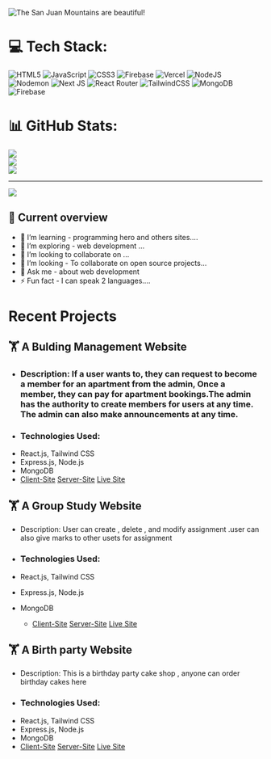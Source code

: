 


![The San Juan Mountains are beautiful!](https://github.com/mehediislamm/mehediislamm/blob/main/Black%20Yellow%20Bold%20Bag%20Fashion%20Sale%20Banner.png "San Juan Mountains")






# 💻 Tech Stack:
![HTML5](https://img.shields.io/badge/html5-%23E34F26.svg?style=for-the-badge&logo=html5&logoColor=white) ![JavaScript](https://img.shields.io/badge/javascript-%23323330.svg?style=for-the-badge&logo=javascript&logoColor=%23F7DF1E) ![CSS3](https://img.shields.io/badge/css3-%231572B6.svg?style=for-the-badge&logo=css3&logoColor=white) ![Firebase](https://img.shields.io/badge/firebase-%23039BE5.svg?style=for-the-badge&logo=firebase) ![Vercel](https://img.shields.io/badge/vercel-%23000000.svg?style=for-the-badge&logo=vercel&logoColor=white) ![NodeJS](https://img.shields.io/badge/node.js-6DA55F?style=for-the-badge&logo=node.js&logoColor=white) ![Nodemon](https://img.shields.io/badge/NODEMON-%23323330.svg?style=for-the-badge&logo=nodemon&logoColor=%BBDEAD) ![Next JS](https://img.shields.io/badge/Next-black?style=for-the-badge&logo=next.js&logoColor=white) ![React Router](https://img.shields.io/badge/React_Router-CA4245?style=for-the-badge&logo=react-router&logoColor=white) ![TailwindCSS](https://img.shields.io/badge/tailwindcss-%2338B2AC.svg?style=for-the-badge&logo=tailwind-css&logoColor=white) ![MongoDB](https://img.shields.io/badge/MongoDB-%234ea94b.svg?style=for-the-badge&logo=mongodb&logoColor=white) ![Firebase](https://img.shields.io/badge/Firebase-039BE5?style=for-the-badge&logo=Firebase&logoColor=white)
# 📊 GitHub Stats:
![](https://github-readme-stats.vercel.app/api?username=mehediislamm&theme=dark&hide_border=false&include_all_commits=false&count_private=false)<br/>
![](https://github-readme-streak-stats.herokuapp.com/?user=mehediislamm&theme=dark&hide_border=false)<br/>
![](https://github-readme-stats.vercel.app/api/top-langs/?username=mehediislamm&theme=dark&hide_border=false&include_all_commits=false&count_private=false&layout=compact)

---
[![](https://visitcount.itsvg.in/api?id=mehediislamm&icon=0&color=0)](https://visitcount.itsvg.in)

<!-- Proudly created with GPRM ( https://gprm.itsvg.in ) -->


## 👀 Current overview

 

- 🔭 I’m learning - programming hero and others sites....
- 🌱 I’m exploring - web development ...
- 👯 I’m looking to collaborate on ...
- 🤔  I’m looking - To collaborate on open source projects...
- 💬 Ask me - about web development  
- ⚡ Fun fact -   I can speak 2 languages....



# Recent Projects

## 🏋️ A Bulding Management Website
 - ### Description: If a user wants to, they can request to become a member for an apartment from the admin, Once a member, they can pay for apartment bookings.The admin has the authority to create members for users at any time. The admin can also make announcements at any time.
- ### Technologies Used:
- React.js, Tailwind CSS
- Express.js, Node.js
- MongoDB
- [Client-Site](https://github.com/mehediislamm/building-management-client)  [Server-Site](https://github.com/mehediislamm/building-management-server)  [Live Site](https://building-management-42ca6.web.app/)

 

## 🏋️ A Group Study  Website
 - Description:  User can create , delete , and modify assignment .user can also give marks to other usets for assignment
- ### Technologies Used:
- React.js, Tailwind CSS
- Express.js, Node.js
- MongoDB
  
  - [Client-Site](https://github.com/mehediislamm/online-group-study-client)  [Server-Site](https://github.com/mehediislamm/online-group-study-server)  [Live Site](https://study-group-ee61f.web.app/)


 

## 🏋️ A Birth party Website
 - Description: This is a birthday party cake shop , anyone can order birthday cakes here
- ### Technologies Used:
- React.js, Tailwind CSS
- Express.js, Node.js
- MongoDB
- [Client-Site](https://github.com/mehediislamm/social-event)  [Server-Site](https://github.com/mehediislamm?tab=repositories)  [Live Site](https://social-event-birthday-party.web.app/)
